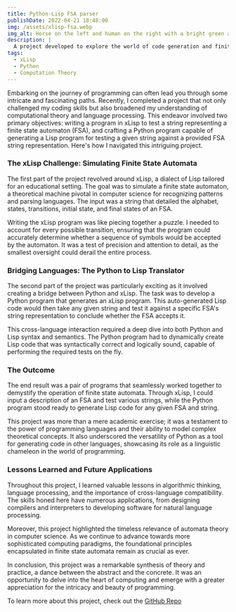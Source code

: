 ```yaml
---
title: Python-Lisp FSA parser
publishDate: 2022-04-21 18:48:00
img: /assets/xlisp-fsa.webp
img_alt: Horse on the left and human on the right with a bright green and blue background. Text in the front that asks, horse or human?
description: |
  A project developed to explore the world of code generation and finite state automata.
tags:
  - xLisp
  - Python
  - Computation Theory
---
```


Embarking on the journey of programming can often lead you through some intricate and fascinating paths. Recently, I completed a project that not only challenged my coding skills but also broadened my understanding of computational theory and language processing. This endeavor involved two primary objectives: writing a program in xLisp to test a string representing a finite state automaton (FSA), and crafting a Python program capable of generating a Lisp program for testing a given string against a provided FSA string representation. Here's how I navigated this intriguing project.

### The xLisp Challenge: Simulating Finite State Automata

The first part of the project revolved around xLisp, a dialect of Lisp tailored for an educational setting. The goal was to simulate a finite state automaton, a theoretical machine pivotal in computer science for recognizing patterns and parsing languages. The input was a string that detailed the alphabet, states, transitions, initial state, and final states of an FSA.

Writing the xLisp program was like piecing together a puzzle. I needed to account for every possible transition, ensuring that the program could accurately determine whether a sequence of symbols would be accepted by the automaton. It was a test of precision and attention to detail, as the smallest oversight could derail the entire process.

### Bridging Languages: The Python to Lisp Translator

The second part of the project was particularly exciting as it involved creating a bridge between Python and xLisp. The task was to develop a Python program that generates an xLisp program. This auto-generated Lisp code would then take any given string and test it against a specific FSA's string representation to conclude whether the FSA accepts it.

This cross-language interaction required a deep dive into both Python and Lisp syntax and semantics. The Python program had to dynamically create Lisp code that was syntactically correct and logically sound, capable of performing the required tests on the fly.

### The Outcome

The end result was a pair of programs that seamlessly worked together to demystify the operation of finite state automata. Through xLisp, I could input a description of an FSA and test various strings, while the Python program stood ready to generate Lisp code for any given FSA and string.

This project was more than a mere academic exercise; it was a testament to the power of programming languages and their ability to model complex theoretical concepts. It also underscored the versatility of Python as a tool for generating code in other languages, showcasing its role as a linguistic chameleon in the world of programming.

### Lessons Learned and Future Applications

Throughout this project, I learned valuable lessons in algorithmic thinking, language processing, and the importance of cross-language compatibility. The skills honed here have numerous applications, from designing compilers and interpreters to developing software for natural language processing.

Moreover, this project highlighted the timeless relevance of automata theory in computer science. As we continue to advance towards more sophisticated computing paradigms, the foundational principles encapsulated in finite state automata remain as crucial as ever.

In conclusion, this project was a remarkable synthesis of theory and practice, a dance between the abstract and the concrete. It was an opportunity to delve into the heart of computing and emerge with a greater appreciation for the intricacy and beauty of programming.

To learn more about this project, check out the <a href="https://github.com/David-Huson/COP4020-ProgrammingLanguages/tree/main/project4">GitHub Repo</a>
